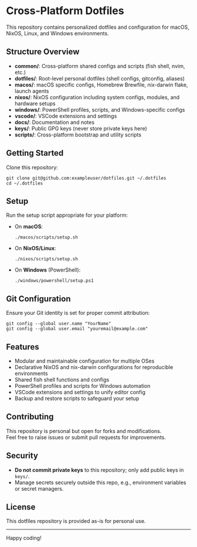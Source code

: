 # Cross-Platform Dotfiles

This repository contains personalized dotfiles and configuration for macOS, NixOS, Linux, and Windows environments.

## Structure Overview

- **common/**: Cross-platform shared configs and scripts (fish shell, nvim, etc.)  
- **dotfiles/**: Root-level personal dotfiles (shell configs, gitconfig, aliases)  
- **macos/**: macOS specific configs, Homebrew Brewfile, nix-darwin flake, launch agents  
- **nixos/**: NixOS configuration including system configs, modules, and hardware setups  
- **windows/**: PowerShell profiles, scripts, and Windows-specific configs  
- **vscode/**: VSCode extensions and settings  
- **docs/**: Documentation and notes  
- **keys/**: Public GPG keys (never store private keys here)  
- **scripts/**: Cross-platform bootstrap and utility scripts  

## Getting Started

Clone this repository:

```
git clone git@github.com:exampleuser/dotfiles.git ~/.dotfiles
cd ~/.dotfiles
```

## Setup

Run the setup script appropriate for your platform:

- On **macOS**:

  ```
  ./macos/scripts/setup.sh
  ```

- On **NixOS/Linux**:

  ```
  ./nixos/scripts/setup.sh
  ```

- On **Windows** (PowerShell):

  ```
  ./windows/powershell/setup.ps1
  ```

## Git Configuration

Ensure your Git identity is set for proper commit attribution:

```
git config --global user.name "YourName"
git config --global user.email "youremail@example.com"
```

## Features

- Modular and maintainable configuration for multiple OSes  
- Declarative NixOS and nix-darwin configurations for reproducible environments  
- Shared fish shell functions and configs  
- PowerShell profiles and scripts for Windows automation  
- VSCode extensions and settings to unify editor config  
- Backup and restore scripts to safeguard your setup  

## Contributing

This repository is personal but open for forks and modifications.  
Feel free to raise issues or submit pull requests for improvements.

## Security

- **Do not commit private keys** to this repository; only add public keys in `keys/`.  
- Manage secrets securely outside this repo, e.g., environment variables or secret managers.

## License

This dotfiles repository is provided as-is for personal use.

---

Happy coding!
